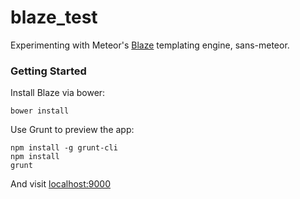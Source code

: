 blaze_test
==========

Experimenting with Meteor's [Blaze](http://meteor.github.io/blaze/docs.html) templating engine, sans-meteor.


### Getting Started

Install Blaze via bower:

```
bower install
```

Use Grunt to preview the app:

```
npm install -g grunt-cli
npm install
grunt
```

And visit [localhost:9000](http://localhost:9000)
